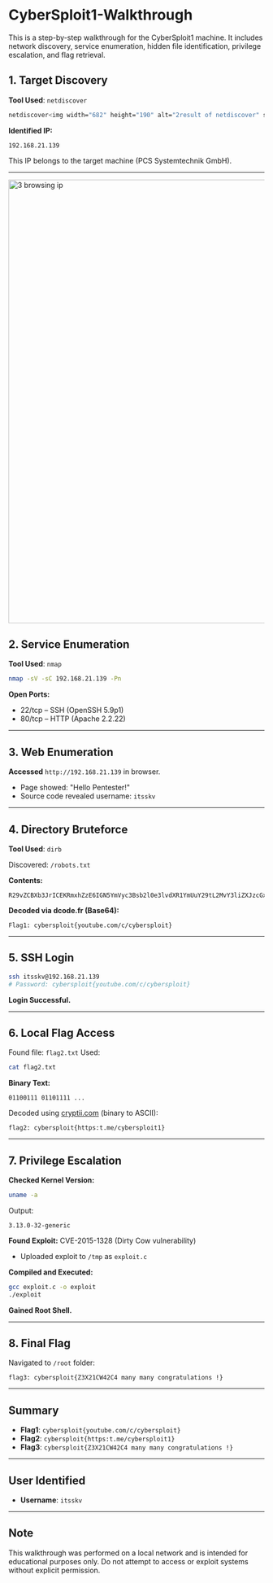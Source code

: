 # CyberSploit1-Walkthrough
This is a step-by-step walkthrough for the CyberSploit1 machine. It includes network discovery, service enumeration, hidden file identification, privilege escalation, and flag retrieval.

## 1. Target Discovery
**Tool Used**: `netdiscover`

```bash
netdiscover<img width="682" height="190" alt="2result of netdiscover" src="https://github.com/user-attachments/assets/7e3270f6-4cce-440b-bc9b-2ea89f2534b7" />

```

**Identified IP:**
```
192.168.21.139
```
This IP belongs to the target machine (PCS Systemtechnik GmbH).

---
<img width="1916" height="872" alt="3 browsing ip" src="https://github.com/user-attachments/assets/e214370b-b064-411a-b91d-f10df7e082df" />

## 2. Service Enumeration
**Tool Used**: `nmap`

```bash
nmap -sV -sC 192.168.21.139 -Pn
```

**Open Ports:**
- 22/tcp – SSH (OpenSSH 5.9p1)
- 80/tcp – HTTP (Apache 2.2.22)

---

## 3. Web Enumeration
**Accessed** `http://192.168.21.139` in browser.
- Page showed: "Hello Pentester!"
- Source code revealed username: `itsskv`

---

## 4. Directory Bruteforce
**Tool Used**: `dirb`

Discovered: `/robots.txt`

**Contents:**
```
R29vZCBXb3JrICEKRmxhZzE6IGN5YmVyc3Bsb2l0e3lvdXR1YmUuY29tL2MvY3liZXJzcGxvaXR9
```

**Decoded via dcode.fr (Base64):**
```
Flag1: cybersploit{youtube.com/c/cybersploit}
```

---

## 5. SSH Login
```bash
ssh itsskv@192.168.21.139
# Password: cybersploit{youtube.com/c/cybersploit}
```
**Login Successful.**

---

## 6. Local Flag Access
Found file: `flag2.txt`
Used:
```bash
cat flag2.txt
```
**Binary Text:**
```
01100111 01101111 ...
```
Decoded using [cryptii.com](https://cryptii.com/) (binary to ASCII):
```
flag2: cybersploit{https:t.me/cybersploit1}
```

---

## 7. Privilege Escalation
**Checked Kernel Version:**
```bash
uname -a
```
Output:
```
3.13.0-32-generic
```

**Found Exploit:** CVE-2015-1328 (Dirty Cow vulnerability)
- Uploaded exploit to `/tmp` as `exploit.c`

**Compiled and Executed:**
```bash
gcc exploit.c -o exploit
./exploit
```
**Gained Root Shell.**

---

## 8. Final Flag
Navigated to `/root` folder:
```
flag3: cybersploit{Z3X21CW42C4 many many congratulations !}
```

---

## Summary
- **Flag1**: `cybersploit{youtube.com/c/cybersploit}`
- **Flag2**: `cybersploit{https:t.me/cybersploit1}`
- **Flag3**: `cybersploit{Z3X21CW42C4 many many congratulations !}`

---

## User Identified
- **Username**: `itsskv`

---

## Note
This walkthrough was performed on a local network and is intended for educational purposes only. Do not attempt to access or exploit systems without explicit permission.

